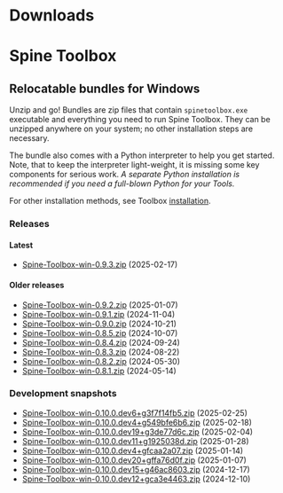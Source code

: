 
Downloads
=========

# Spine Toolbox

## Relocatable bundles for Windows

Unzip and go! Bundles are zip files that contain ``spinetoolbox.exe`` executable
and everything you need to run Spine Toolbox.
They can be unzipped anywhere on your system; no other installation steps are necessary.

The bundle also comes with a Python interpreter to help you get started.
Note, that to keep the interpreter light-weight, it is missing some key components for serious work.
_A separate Python installation is recommended if you need a full-blown Python for your Tools._

For other installation methods,
see Toolbox [installation](https://github.com/spine-tools/Spine-Toolbox?tab=readme-ov-file#installation).

### Releases

#### Latest

- [Spine-Toolbox-win-0.9.3.zip](https://github.com/spine-tools/Spine-Toolbox/releases/download/0.9.3/Spine-Toolbox-win-0.9.3.zip) (2025-02-17)

#### Older releases

- [Spine-Toolbox-win-0.9.2.zip](https://github.com/spine-tools/Spine-Toolbox/releases/download/0.9.2/Spine-Toolbox-win-0.9.2.zip) (2025-01-07)
- [Spine-Toolbox-win-0.9.1.zip](https://github.com/spine-tools/Spine-Toolbox/releases/download/0.9.1/Spine-Toolbox-win-0.9.1.zip) (2024-11-04)
- [Spine-Toolbox-win-0.9.0.zip](https://github.com/spine-tools/Spine-Toolbox/releases/download/0.9.0/Spine-Toolbox-win-0.9.0.zip) (2024-10-21)
- [Spine-Toolbox-win-0.8.5.zip](https://github.com/spine-tools/Spine-Toolbox/releases/download/0.8.5/Spine-Toolbox-win-0.8.5.zip) (2024-10-07)
- [Spine-Toolbox-win-0.8.4.zip](https://github.com/spine-tools/Spine-Toolbox/releases/download/0.8.4/Spine-Toolbox-win-0.8.4.zip) (2024-09-24)
- [Spine-Toolbox-win-0.8.3.zip](https://github.com/spine-tools/Spine-Toolbox/releases/download/0.8.3/Spine-Toolbox-win-0.8.3.zip) (2024-08-22)
- [Spine-Toolbox-win-0.8.2.zip](https://github.com/spine-tools/Spine-Toolbox/releases/download/0.8.2/Spine-Toolbox-win-0.8.2.zip) (2024-05-30)
- [Spine-Toolbox-win-0.8.1.zip](https://github.com/spine-tools/Spine-Toolbox/releases/download/0.8.1/Spine-Toolbox-win-0.8.1.zip) (2024-05-14)

### Development snapshots

- [Spine-Toolbox-win-0.10.0.dev6+g3f7f14fb5.zip](https://github.com/spine-tools/Spine-Toolbox/actions/runs/13517947598/artifacts/2647319836) (2025-02-25)
- [Spine-Toolbox-win-0.10.0.dev4+g549bfe6b6.zip](https://github.com/spine-tools/Spine-Toolbox/actions/runs/13387374578/artifacts/2607913220) (2025-02-18)
- [Spine-Toolbox-win-0.10.0.dev19+g3de77d6c.zip](https://github.com/spine-tools/Spine-Toolbox/actions/runs/13132320144/artifacts/2532727574) (2025-02-04)
- [Spine-Toolbox-win-0.10.0.dev11+g1925038d.zip](https://github.com/spine-tools/Spine-Toolbox/actions/runs/13007391237/artifacts/2496227108) (2025-01-28)
- [Spine-Toolbox-win-0.10.0.dev4+gfcaa2a07.zip](https://github.com/spine-tools/Spine-Toolbox/actions/runs/12764743713/artifacts/2427152066) (2025-01-14)
- [Spine-Toolbox-win-0.10.0.dev20+gffa76d0f.zip](https://github.com/spine-tools/Spine-Toolbox/actions/runs/12648805753/artifacts/2394722845) (2025-01-07)
- [Spine-Toolbox-win-0.10.0.dev15+g46ac8603.zip](https://github.com/spine-tools/Spine-Toolbox/actions/runs/12370159215/artifacts/2330953094) (2024-12-17)
- [Spine-Toolbox-win-0.10.0.dev12+gca3e4463.zip](https://github.com/spine-tools/Spine-Toolbox/actions/runs/12253229836/artifacts/2298773300) (2024-12-10)
